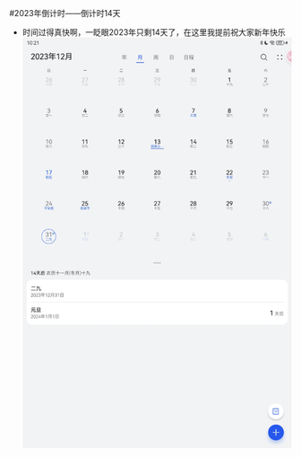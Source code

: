 #2023年倒计时——倒计时14天
+ 时间过得真快啊，一眨眼2023年只剩14天了，在这里我提前祝大家新年快乐
 ![picture picture](Screenshot_20231217_102103_com.huawei.calendar.jpg)
